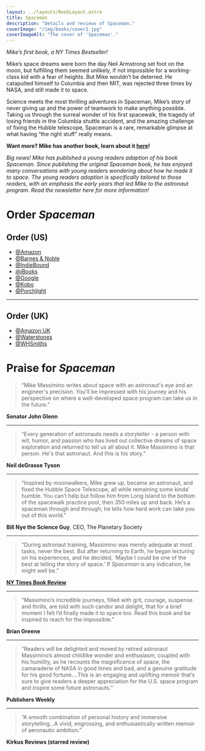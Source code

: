 ```yaml
---
layout: ../layouts/BookLayout.astro
title: Spaceman
description: "Details and reviews of Spaceman."
coverImage: "/img/books/cover2.jpg"
coverImageAlt: "The cover of 'Spaceman'."
---
```


_Mike’s first book, a NY Times Bestseller!_

Mike’s space dreams were born the day Neil Armstrong set foot on the moon, but fulfilling them seemed unlikely, if not impossible for a working-class kid with a fear of heights. But Mike wouldn’t be deterred. He catapulted himself to Columbia and then MIT, was rejected three times by NASA, and still made it to space.

Science meets the most thrilling adventures in Spaceman, Mike’s story of never giving up and the power of teamwork to make anything possible. Taking us through the surreal wonder of his first spacewalk, the tragedy of losing friends in the Columbia shuttle accident, and the amazing challenge of fixing the Hubble telescope, Spaceman is a rare, remarkable glimpse at what having “the right stuff” really means.

**Want more? Mike has another book, learn about it [here](/moonshot)!**

_Big news! Mike has published a young readers adaption of his book Spaceman. Since publishing the original Spaceman book, he has enjoyed many conversations with young readers wondering about how he made it to space. The young readers adoption is specifically tailored to those readers, with an emphasis the early years that led Mike to the astronaut program. Read the newsletter here for more information!_

# Order _Spaceman_

## Order (US)

- [@Amazon](https://links.penguinrandomhouse.com/type/affiliate/isbn/9781101903568/siteID/8001/retailerid/7/trackingcode/randohouseinc22186-20)
- [@Barnes & Noble](https://links.penguinrandomhouse.com/type/affiliate/isbn/9781101903568/siteID/8001/retailerid/2/trackingcode/PRH7F53A46860)
- [@IndieBound](https://links.penguinrandomhouse.com/type/affiliate/isbn/9781101903568/siteID/8001/retailerid/6/trackingcode/penguinrandom)
- [@iBooks](https://links.penguinrandomhouse.com/type/affiliate/isbn/9781101903551/siteID/8001/retailerid/3/trackingcode/PRHBA5D166B37)
- [@Google](https://links.penguinrandomhouse.com/type/affiliate/isbn/9781101903551/siteID/8001/retailerid/22/trackingcode/PRH97ACD1E5A2)
- [@Kobo](https://links.penguinrandomhouse.com/type/affiliate/isbn/9781101903551/siteID/8001/retailerid/1/trackingcode/PRH97ACD1E5A2)
- [@Porchlight](https://www.porchlightbooks.com/product/spaceman-an-astronauts-unlikely-journey-to-unlock-the-secrets-of-the-universe--mike-massimino)

---

## Order (UK)

- [@Amazon UK](https://www.amazon.co.uk/Spaceman-Astronauts-Unlikely-Journey-Universe/dp/1471149528/ref=sr_1_1?ie=UTF8&qid=1475568133&sr=8-1&keywords=spaceman)
- [@Waterstones](https://www.waterstones.com/book/spaceman/mike-massimino/tanner-colby/9781471149528)
- [@WHSmiths](https://www.whsmith.co.uk/products/spaceman-an-astronauts-unlikely-journey-to-unlock-the-secrets-of-the-universe/9781471149542)

# Praise for _Spaceman_

> “Mike Massimino writes about space with an astronaut's eye and an engineer's precision. You'll be impressed with his journey and his perspective on where a well-developed space program can take us in the future.”

**Senator John Glenn**

---

> “Every generation of astronauts needs a storyteller - a person with wit, humor, and passion who has lived out collective dreams of space exploration and returned to tell us all about it. Mike Massimino is that person. He's that astronaut. And this is his story.”

**Neil deGrasse Tyson**

---

> “Inspired by moonwalkers, Mike grew up, became an astronaut, and fixed the Hubble Space Telescope, all while remaining some kinda’ humble. You can’t help but follow him from Long Island to the bottom of the spacewalk practice pool, then 350 miles up and back. He’s a spaceman through and through; he tells how hard work can take you out of this world.”

**Bill Nye the Science Guy**, CEO, The Planetary Society

---

> “During astronaut training, Massimino was merely adequate at most tasks, never the best. But after returning to Earth, he began lecturing on his experiences, and he decided, ‘Maybe I could be one of the best at telling the story of space.’ If _Spaceman_ is any indication, he might well be.”

**[NY Times Book Review](https://www.nytimes.com/2016/11/25/books/review/new-books-about-space.html)**

---

> “Massimino’s incredible journeys, filled with grit, courage, suspense and thrills, are told with such candor and delight, that for a brief moment I felt I’d finally made it to space too. Read this book and be inspired to reach for the impossible.”

**Brian Greene**

---

> “Readers will be delighted and moved by retired astronaut Massimino’s almost childlike wonder and enthusiasm, coupled with his humility, as he recounts the magnificence of space, the camaraderie of NASA in good times and bad, and a genuine gratitude for his good fortune….This is an engaging and uplifting memoir that’s sure to give readers a deeper appreciation for the U.S. space program and inspire some future astronauts.”

**Publishers Weekly**

---

> “A smooth combination of personal history and immersive storytelling...A vivid, engrossing, and enthusiastically written memoir of aeronautic ambition.”

**Kirkus Reviews (starred review)**
